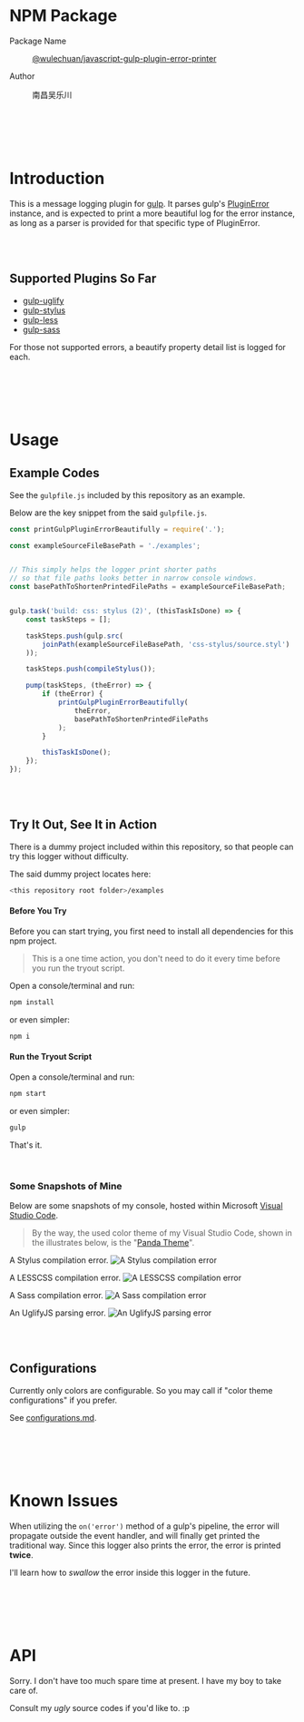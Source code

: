 <link rel="stylesheet" href="./node_modules/@wulechuan/css-stylus-markdown-themes/dist/default.css">


# NPM Package

<dl>
<dt>Package Name</dt>
<dd>

[@wulechuan/javascript-gulp-plugin-error-printer](https://www.npmjs.com/package/@wulechuan/javascript-gulp-plugin-error-printer)

</dd>
<dt>Author</dt>
<dd><p>南昌吴乐川</p></dd>
</dl>

<br/>
<br/>
<br/>
<br/>

# Introduction

This is a message logging plugin for [gulp](https://gulpjs.com/).
It parses gulp's [PluginError](https://github.com/gulpjs/plugin-error) instance,
and is expected to print a more beautiful log for the error instance,
as long as a parser is provided for that specific type of PluginError.

<br/>
<br/>

## Supported Plugins So Far

* [gulp-uglify](https://www.npmjs.com/package/gulp-uglify)
* [gulp-stylus](https://www.npmjs.com/package/gulp-stylus)
* [gulp-less](https://www.npmjs.com/package/gulp-less)
* [gulp-sass](https://www.npmjs.com/package/gulp-sass)

For those not supported errors,
a beautify property detail list is logged for each.

<br/>
<br/>
<br/>
<br/>

# Usage

## Example Codes

See the `gulpfile.js` included by this repository as an example.

Below are the key snippet from the said `gulpfile.js`.

```javascript
const printGulpPluginErrorBeautifully = require('.');

const exampleSourceFileBasePath = './examples';


// This simply helps the logger print shorter paths
// so that file paths looks better in narrow console windows.
const basePathToShortenPrintedFilePaths = exampleSourceFileBasePath;


gulp.task('build: css: stylus (2)', (thisTaskIsDone) => {
	const taskSteps = [];

	taskSteps.push(gulp.src(
		joinPath(exampleSourceFileBasePath, 'css-stylus/source.styl')
	));

	taskSteps.push(compileStylus());

	pump(taskSteps, (theError) => {
		if (theError) {
			printGulpPluginErrorBeautifully(
				theError,
				basePathToShortenPrintedFilePaths
			);
		}

		thisTaskIsDone();
	});
});

```
<br/>
<br/>

## Try It Out, See It in Action

There is a dummy project included within this repository,
so that people can try this logger without difficulty.

The said dummy project locates here:
```sh
<this repository root folder>/examples
```


#### Before You Try

Before you can start trying,
you first need to install all dependencies for this npm project.

> This is a one time action, you don't need to do it
> every time before you run the tryout script.

Open a console/terminal and run:
```sh
npm install
```
or even simpler:
```sh
npm i
```

#### Run the Tryout Script

Open a console/terminal and run:

```sh
npm start
```

or even simpler:

```sh
gulp
```

That's it.

<br/>

### Some Snapshots of Mine

Below are some snapshots of my console,
hosted within Microsoft [Visual Studio Code](https://code.visualstudio.com/).

> By the way, the used color theme of my Visual Studio Code,
> shown in the illustrates below,
> is the "[Panda Theme](http://panda.siamak.work/)".

A Stylus compilation error.
![A Stylus compilation error](./docs/illustrates/example-an-printed-error-of-gulp-stylus.png "A Stylus compilation error")

A LESSCSS compilation error.
![A LESSCSS compilation error](./docs/illustrates/example-an-printed-error-of-gulp-less.png "A LESSCSS compilation error")

A Sass compilation error.
![A Sass compilation error](./docs/illustrates/example-an-printed-error-of-gulp-sass.png "A Sass compilation error")

An UglifyJS parsing error.
![An UglifyJS parsing error](./docs/illustrates/example-an-printed-error-of-gulp-uglify.png "An UglifyJS parsing error")

<br/>
<br/>

## Configurations

Currently only colors are configurable.
So you may call if "color theme configurations" if you prefer.

See [configurations.md](./docs/configurations.md).

<br/>
<br/>
<br/>
<br/>

# Known Issues

When utilizing the `on('error')` method of a gulp's pipeline,
the error will propagate outside the event handler,
and will finally get printed the traditional way.
Since this logger also prints the error, the error is printed **twice**.

I'll learn how to *swallow* the error inside this logger in the future.

<br/>
<br/>
<br/>
<br/>

# API

Sorry. I don't have too much spare time at present.
I have my boy to take care of.

Consult my *ugly* source codes if you'd like to. :p
